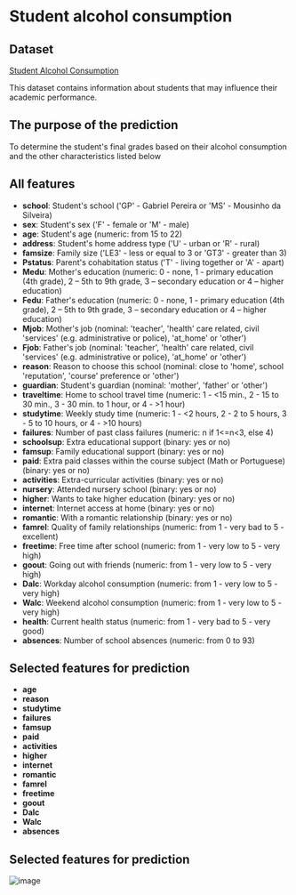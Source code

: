 # Student alcohol consumption

## Dataset
[Student Alcohol Consumption](https://www.kaggle.com/datasets/uciml/student-alcohol-consumption?select=student-mat.csv)

This dataset contains information about students that may influence their academic performance.

## The purpose of the prediction 
To determine the student's final grades based on their alcohol consumption and the other characteristics listed below

## All features
- **school**: Student's school ('GP' - Gabriel Pereira or 'MS' - Mousinho da Silveira)
- **sex**: Student's sex ('F' - female or 'M' - male)
- **age**: Student's age (numeric: from 15 to 22)
- **address**: Student's home address type ('U' - urban or 'R' - rural)
- **famsize**: Family size ('LE3' - less or equal to 3 or 'GT3' - greater than 3)
- **Pstatus**: Parent's cohabitation status ('T' - living together or 'A' - apart)
- **Medu**: Mother's education (numeric: 0 - none, 1 - primary education (4th grade), 2 – 5th to 9th grade, 3 – secondary education or 4 – higher education)
- **Fedu**: Father's education (numeric: 0 - none, 1 - primary education (4th grade), 2 – 5th to 9th grade, 3 – secondary education or 4 – higher education)
- **Mjob**: Mother's job (nominal: 'teacher', 'health' care related, civil 'services' (e.g. administrative or police), 'at_home' or 'other')
- **Fjob**: Father's job (nominal: 'teacher', 'health' care related, civil 'services' (e.g. administrative or police), 'at_home' or 'other')
- **reason**: Reason to choose this school (nominal: close to 'home', school 'reputation', 'course' preference or 'other')
- **guardian**: Student's guardian (nominal: 'mother', 'father' or 'other')
- **traveltime**: Home to school travel time (numeric: 1 - <15 min., 2 - 15 to 30 min., 3 - 30 min. to 1 hour, or 4 - >1 hour)
- **studytime**: Weekly study time (numeric: 1 - <2 hours, 2 - 2 to 5 hours, 3 - 5 to 10 hours, or 4 - >10 hours)
- **failures**: Number of past class failures (numeric: n if 1<=n<3, else 4)
- **schoolsup**: Extra educational support (binary: yes or no)
- **famsup**: Family educational support (binary: yes or no)
- **paid**: Extra paid classes within the course subject (Math or Portuguese) (binary: yes or no)
- **activities**: Extra-curricular activities (binary: yes or no)
- **nursery**: Attended nursery school (binary: yes or no)
- **higher**: Wants to take higher education (binary: yes or no)
- **internet**: Internet access at home (binary: yes or no)
- **romantic**: With a romantic relationship (binary: yes or no)
- **famrel**: Quality of family relationships (numeric: from 1 - very bad to 5 - excellent)
- **freetime**: Free time after school (numeric: from 1 - very low to 5 - very high)
- **goout**: Going out with friends (numeric: from 1 - very low to 5 - very high)
- **Dalc**: Workday alcohol consumption (numeric: from 1 - very low to 5 - very high)
- **Walc**: Weekend alcohol consumption (numeric: from 1 - very low to 5 - very high)
- **health**: Current health status (numeric: from 1 - very bad to 5 - very good)
- **absences**: Number of school absences (numeric: from 0 to 93)

## Selected features for prediction

- **age**
- **reason**
- **studytime**
- **failures**
- **famsup**
- **paid**
- **activities**
- **higher**
- **internet**
- **romantic**
- **famrel**
- **freetime**
- **goout**
- **Dalc**
- **Walc**
- **absences**

## Selected features for prediction


![image](https://github.com/PNUAITeam13/AlcoholConsumption/assets/99980555/a663d0df-e472-42fe-8982-6f95a7b487a6)

